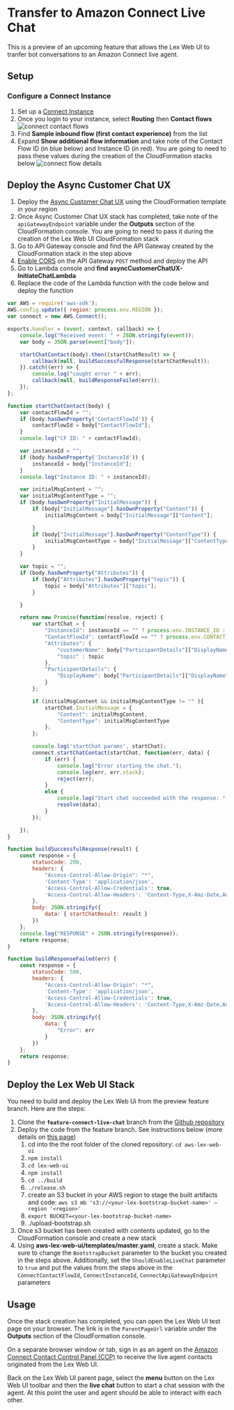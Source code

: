 # Transfer to Amazon Connect Live Chat

This is a preview of an upcoming feature that allows the Lex Web UI to tranfer bot conversations to an Amazon Connect live agent.

## Setup

### Configure a Connect Instance

1. Set up a [Connect Instance](https://docs.aws.amazon.com/connect/latest/adminguide/amazon-connect-instances.html)
2. Once you login to your instance, select **Routing** then **Contact flows**
![connect contact flows](./img/connect-contact-flows.png)
3. Find **Sample inbound flow (first contact experience)** from the list
4. Expand **Show additional flow information** and take note of the Contact Flow ID (in blue below) and Instance ID (in red).
You are going to need to pass these values during the creation of the CloudFormation stacks below
![connect flow details](./img/connect-flow-details.png)

## Deploy the Async Customer Chat UX

1. Deploy the [Async Customer Chat UX](https://github.com/amazon-connect/amazon-connect-chat-ui-examples/tree/master/cloudformationTemplates/asyncCustomerChatUX) using the CloudFormation template in your region
2. Once Async Customer Chat UX stack has completed, take note of the `apiGatewayEndpoint` variable under the **Outputs** section of the CloudFormation console.
You are going to need to pass it during the creation of the Lex Web UI CloudFormation stack
3. Go to API Gateway console and find the API Gateway created by the CloudFormation stack in the step above
4. [Enable CORS](https://docs.aws.amazon.com/apigateway/latest/developerguide/how-to-cors-console.html) on the API Gateway `POST` method and deploy the API
5. Go to Lambda console and **find asyncCustomerChatUX-InitiateChatLambda**
6. Replace the code of the Lambda function with the code below and deploy the function

```javascript
var AWS = require('aws-sdk');
AWS.config.update({ region: process.env.REGION });
var connect = new AWS.Connect();

exports.handler = (event, context, callback) => {
    console.log("Received event: " + JSON.stringify(event));
    var body = JSON.parse(event["body"]);

    startChatContact(body).then((startChatResult) => {
        callback(null, buildSuccessfulResponse(startChatResult));
    }).catch((err) => {
        console.log("caught error " + err);
        callback(null, buildResponseFailed(err));
    });
};

function startChatContact(body) {
    var contactFlowId = "";
    if (body.hasOwnProperty('ContactFlowId')) {
        contactFlowId = body["ContactFlowId"];
    }
    console.log("CF ID: " + contactFlowId);

    var instanceId = "";
    if (body.hasOwnProperty('InstanceId')) {
        instanceId = body["InstanceId"];
    }
    console.log("Instance ID: " + instanceId);

    var initialMsgContent = "";
    var initialMsgContentType = "";
    if (body.hasOwnProperty("InitialMessage")) {
        if (body["InitialMessage"].hasOwnProperty("Content")) {
            initialMsgContent = body["InitialMessage"]["Content"];

        }
        if (body["InitialMessage"].hasOwnProperty("ContentType")) {
            initialMsgContentType = body["InitialMessage"]["ContentType"];
        }
    }

    var topic = "";
    if (body.hasOwnProperty("Attributes")) {
        if (body["Attributes"].hasOwnProperty("topic")) {
            topic = body["Attributes"]["topic"];
        }

    }

    return new Promise(function(resolve, reject) {
        var startChat = {
            "InstanceId": instanceId == "" ? process.env.INSTANCE_ID : instanceId,
            "ContactFlowId": contactFlowId == "" ? process.env.CONTACT_FLOW_ID : contactFlowId,
            "Attributes": {
                "customerName": body["ParticipantDetails"]["DisplayName"],
                "topic" : topic
            },
            "ParticipantDetails": {
                "DisplayName": body["ParticipantDetails"]["DisplayName"]
            }
        };

        if (initialMsgContent && initialMsgContentType != "" ){
            startChat.InitialMessage = {
                "Content": initialMsgContent,
                "ContentType": initialMsgContentType
            };
        };

        console.log('startChat params', startChat);
        connect.startChatContact(startChat, function(err, data) {
            if (err) {
                console.log("Error starting the chat.");
                console.log(err, err.stack);
                reject(err);
            }
            else {
                console.log("Start chat succeeded with the response: " + JSON.stringify(data));
                resolve(data);
            }
        });

    });
}

function buildSuccessfulResponse(result) {
    const response = {
        statusCode: 200,
        headers: {
            "Access-Control-Allow-Origin": "*",
            'Content-Type': 'application/json',
            'Access-Control-Allow-Credentials': true,
            'Access-Control-Allow-Headers': 'Content-Type,X-Amz-Date,Authorization,X-Api-Key,X-Amz-Security-Token'
        },
        body: JSON.stringify({
            data: { startChatResult: result }
        })
    };
    console.log("RESPONSE" + JSON.stringify(response));
    return response;
}

function buildResponseFailed(err) {
    const response = {
        statusCode: 500,
        headers: {
            "Access-Control-Allow-Origin": "*",
            'Content-Type': 'application/json',
            'Access-Control-Allow-Credentials': true,
            'Access-Control-Allow-Headers': 'Content-Type,X-Amz-Date,Authorization,X-Api-Key,X-Amz-Security-Token'
        },
        body: JSON.stringify({
            data: {
                "Error": err
            }
        })
    };
    return response;
}
```

## Deploy the Lex Web UI Stack

You need to build and deploy the Lex Web Ui from the preview feature branch. Here are the steps:

1. Clone the **`feature-connect-live-chat`** branch from the [Github repository](https://github.com/aws-samples/aws-lex-web-ui/tree/feature-connect-live-chat)
2. Deploy the code from the feature branch. See instructions below (more details on [this page](https://github.com/aws-samples/aws-lex-web-ui/blob/master/templates/README.md#regions))
    1. cd into the the root folder of the cloned repository: `cd aws-lex-web-ui`
    2. `npm install`
    3. `cd lex-web-ui`
    4. `npm install`
    5. `cd ../build`
    6. `./release.sh`
    7. create an S3 bucket in your AWS region to stage the built artifacts and code: `aws s3 mb 's3://<your-lex-bootstrap-bucket-name>' —region '<region>'`
    8. `export BUCKET=<your-lex-bootstrap-bucket-name>`
    9. ./upload-bootstrap.sh
3. Once s3 bucket has been created with contents updated, go to the CloudFormation console and create a new stack
4. Using **aws-lex-web-ui/templates/master.yaml**, create a stack.
Make sure to change the `BootstrapBucket` parameter to the bucket you created in the steps above.
Additionally, set the `ShouldEnableLiveChat` parameter to `true` and put the values from the steps above in the `ConnectContactFlowId`, `ConnectInstanceId`, `ConnectApiGatewayEndpoint` parameters

## Usage

Once the stack creation has completed, you can open the Lex Web UI test page on your browser.
The link is in the `ParentPageUrl` variable under the **Outputs** section of the CloudFormation console.

On a separate browser window or tab, sign in as an agent on the [Amazon Connect Contact Control Panel (CCP)](https://docs.aws.amazon.com/connect/latest/adminguide/agent-user-guide.html) to receive the live agent contacts originated from the Lex Web UI.

Back on the Lex Web UI parent page, select the **menu** button on the Lex Web UI toolbar and then the **live chat** button to start a chat session with the agent. At this point the user and agent should be able to interact with each other.
